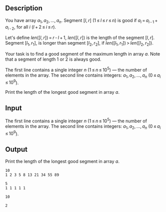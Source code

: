 ## Description

<div><p>You have array <span class="tex-span"><i>a</i><sub class="lower-index">1</sub>, <i>a</i><sub class="lower-index">2</sub>, ..., <i>a</i><sub class="lower-index"><i>n</i></sub></span>. Segment <span class="tex-span">[<i>l</i>, <i>r</i>]</span> (<span class="tex-span">1 ≤ <i>l</i> ≤ <i>r</i> ≤ <i>n</i></span>) is good if <span class="tex-span"><i>a</i><sub class="lower-index"><i>i</i></sub> = <i>a</i><sub class="lower-index"><i>i</i> - 1</sub> + <i>a</i><sub class="lower-index"><i>i</i> - 2</sub></span>, for all <span class="tex-span"><i>i</i></span> <span class="tex-span">(<i>l</i> + 2 ≤ <i>i</i> ≤ <i>r</i>)</span>.</p><p>Let's define <span class="tex-span"><i>len</i>([<i>l</i>, <i>r</i>]) = <i>r</i> - <i>l</i> + 1</span>, <span class="tex-span"><i>len</i>([<i>l</i>, <i>r</i>])</span> is the length of the segment <span class="tex-span">[<i>l</i>, <i>r</i>]</span>. Segment <span class="tex-span">[<i>l</i><sub class="lower-index">1</sub>, <i>r</i><sub class="lower-index">1</sub>]</span>, is longer than segment <span class="tex-span">[<i>l</i><sub class="lower-index">2</sub>, <i>r</i><sub class="lower-index">2</sub>]</span>, if <span class="tex-span"><i>len</i>([<i>l</i><sub class="lower-index">1</sub>, <i>r</i><sub class="lower-index">1</sub>]) &gt; <i>len</i>([<i>l</i><sub class="lower-index">2</sub>, <i>r</i><sub class="lower-index">2</sub>])</span>.</p><p>Your task is to find a good segment of the maximum length in array <span class="tex-span"><i>a</i></span>. Note that a segment of length <span class="tex-span">1</span> or <span class="tex-span">2</span> is always good.</p></div><div class="input-specification"><p>The first line contains a single integer <span class="tex-span"><i>n</i></span> (<span class="tex-span">1 ≤ <i>n</i> ≤ 10<sup class="upper-index">5</sup></span>) — the number of elements in the array. The second line contains integers: <span class="tex-span"><i>a</i><sub class="lower-index">1</sub>, <i>a</i><sub class="lower-index">2</sub>, ..., <i>a</i><sub class="lower-index"><i>n</i></sub></span> (<span class="tex-span">0 ≤ <i>a</i><sub class="lower-index"><i>i</i></sub> ≤ 10<sup class="upper-index">9</sup></span>).</p></div><div class="output-specification"><p>Print the length of the longest good segment in array <span class="tex-span"><i>a</i></span>.</p></div>

## Input

<p>The first line contains a single integer <span class="tex-span"><i>n</i></span> (<span class="tex-span">1 ≤ <i>n</i> ≤ 10<sup class="upper-index">5</sup></span>) — the number of elements in the array. The second line contains integers: <span class="tex-span"><i>a</i><sub class="lower-index">1</sub>, <i>a</i><sub class="lower-index">2</sub>, ..., <i>a</i><sub class="lower-index"><i>n</i></sub></span> (<span class="tex-span">0 ≤ <i>a</i><sub class="lower-index"><i>i</i></sub> ≤ 10<sup class="upper-index">9</sup></span>).</p>

## Output

<p>Print the length of the longest good segment in array <span class="tex-span"><i>a</i></span>.</p>





```input1
10
1 2 3 5 8 13 21 34 55 89

```




```input2
5
1 1 1 1 1

```




```output1
10

```




```output2
2

```


